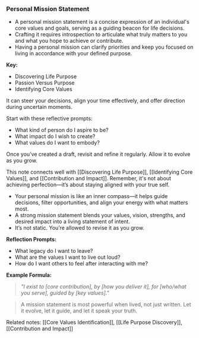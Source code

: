 ### Personal Mission Statement

- A personal mission statement is a concise expression of an individual's core values and goals, serving as a guiding beacon for life decisions.
- Crafting it requires introspection to articulate what truly matters to you and what you hope to achieve or contribute.
- Having a personal mission can clarify priorities and keep you focused on living in accordance with your defined purpose.

**Key:**
- Discovering Life Purpose
- Passion Versus Purpose
- Identifying Core Values

It can steer your decisions, align your time effectively, and offer direction during uncertain moments.

Start with these reflective prompts:
- What kind of person do I aspire to be?
- What impact do I wish to create?
- What values do I want to embody?

Once you’ve created a draft, revisit and refine it regularly. Allow it to evolve as you grow.

This note connects well with [[Discovering Life Purpose]], [[Identifying Core Values]], and [[Contribution and Impact]]. Remember, it's not about achieving perfection—it’s about staying aligned with your true self.

- Your personal mission is like an inner compass—it helps guide decisions, filter opportunities, and align your energy with what matters most.
- A strong mission statement blends your values, vision, strengths, and desired impact into a living statement of intent.
- It’s not static. You’re allowed to revise it as you grow.

**Reflection Prompts:**
- What legacy do I want to leave?
- What are the values I want to live out loud?
- How do I want others to feel after interacting with me?

**Example Formula:**
> *"I exist to [core contribution], by [how you deliver it], for [who/what you serve], guided by [key values]."*

> A mission statement is most powerful when lived, not just written. Let it evolve, let it guide, and let it speak your truth.

Related notes: [[Core Values Identification]], [[Life Purpose Discovery]], [[Contribution and Impact]]
